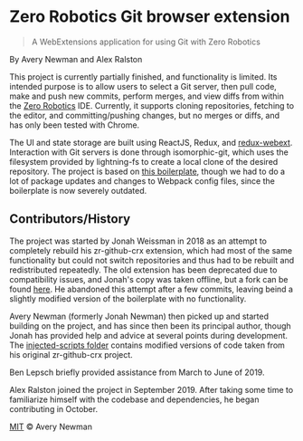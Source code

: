 # Zero Robotics Git browser extension

> A WebExtensions application for using Git with Zero Robotics

By Avery Newman and Alex Ralston

This project is currently partially finished, and functionality is limited. Its intended purpose is to allow users to select a Git server, then pull code, make and push new commits, perform merges, and view diffs from within the [Zero Robotics](http://zerorobotics.mit.edu) IDE. Currently, it supports cloning repositories, fetching to the editor, and committing/pushing changes, but no merges or diffs, and has only been tested with Chrome.

The UI and state storage are built using ReactJS, Redux, and [redux-webext](https://github.com/ivantsov/redux-webext). Interaction with Git servers is done through isomorphic-git, which uses the filesystem provided by lightning-fs to create a local clone of the desired repository. The project is based on [this boilerplate](https://github.com/shopback/react-webextension/boilerplate), though we had to do a lot of package updates and changes to Webpack config files, since the boilerplate is now severely outdated.

## Contributors/History
The project was started by Jonah Weissman in 2018 as an attempt to completely rebuild his zr-github-crx extension, which had most of the same functionality but could not switch repositories and thus had to be rebuilt and redistributed repeatedly. The old extension has been deprecated due to compatibility issues, and Jonah's copy was taken offline, but a fork can be found [here](https://github.com/averynewman/zr-github-crx). He abandoned this attempt after a few commits, leaving beind a slightly modified version of the boilerplate with no functionality.

Avery Newman (formerly Jonah Newman) then picked up and started building on the project, and has since then been its principal author, though Jonah has provided help and advice at several points during development. The [injected-scripts folder](https://github.com/averynewman/zr-git-webext/tree/master/src/background/injected-scripts) contains modified versions of code taken from his original zr-github-crx project.

Ben Lepsch briefly provided assistance from March to June of 2019.

Alex Ralston joined the project in September 2019. After taking some time to familiarize himself with the codebase and dependencies, he began contributing in October.

[MIT](LICENSE) © Avery Newman
